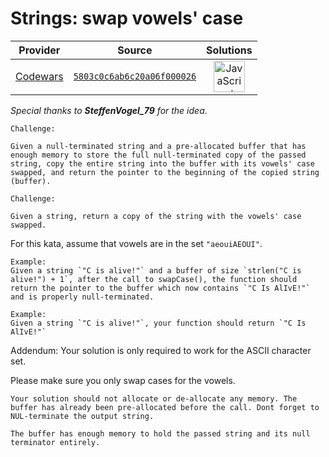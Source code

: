 [_metadata_:generated]: - "true"

# Strings: swap vowels' case

<!-- INFO TABLE BEGIN -->

| Provider                                        | Source                                                                               | Solutions                                                                                                                                                    |
| :---------------------------------------------: | :----------------------------------------------------------------------------------: | :----------------------------------------------------------------------------------------------------------------------------------------------------------: |
| [Codewars](../../../docs/providers/Codewars.md) | [`5803c0c6ab6c20a06f000026`](https://www.codewars.com/kata/5803c0c6ab6c20a06f000026) | [<img src="https://res.cloudinary.com/rascaltwo/image/upload/v1631924076/javascript_ehszr7.svg" alt="JavaScript" title="JavaScript" width="50" />](solve.js) |

<!-- INFO TABLE END -->

<i>Special thanks to <b>SteffenVogel_79</b> for the idea</i>.

```if:c
Challenge:

Given a null-terminated string and a pre-allocated buffer that has enough memory to store the full null-terminated copy of the passed string, copy the entire string into the buffer with its vowels' case swapped, and return the pointer to the beginning of the copied string (buffer).
```
```if-not:c
Challenge:

Given a string, return a copy of the string with the vowels' case swapped.
```

For this kata, assume that vowels are in the set `"aeouiAEOUI"`.


```if:c
Example:
Given a string `"C is alive!"` and a buffer of size `strlen("C is alive!") + 1`, after the call to swapCase(), the function should return the pointer to the buffer which now contains `"C Is AlIvE!"` and is properly null-terminated.
```
```if-not:c
Example:
Given a string `"C is alive!"`, your function should return `"C Is AlIvE!"`
```

Addendum:
Your solution is only required to work for the ASCII character set.

Please make sure you only swap cases for the vowels.

```if:c
Your solution should not allocate or de-allocate any memory. The buffer has already been pre-allocated before the call. Dont forget to NUL-terminate the output string.

The buffer has enough memory to hold the passed string and its null terminator entirely.
```
